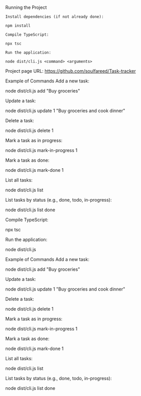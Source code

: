 Running the Project

    Install dependencies (if not already done):

    npm install

    Compile TypeScript:

    npx tsc

    Run the application:

    node dist/cli.js <command> <arguments>

Project page URL: https://github.com/soulfareed/Task-tracker

Example of Commands
Add a new task:

node dist/cli.js add "Buy groceries"

Update a task:

node dist/cli.js update 1 "Buy groceries and cook dinner"

Delete a task:

node dist/cli.js delete 1

Mark a task as in progress:

node dist/cli.js mark-in-progress 1

Mark a task as done:

node dist/cli.js mark-done 1

List all tasks:

node dist/cli.js list

List tasks by status (e.g., done, todo, in-progress):

node dist/cli.js list done

Compile TypeScript:

npx tsc

Run the application:

node dist/cli.js <command> <arguments>

Example of Commands
Add a new task:

node dist/cli.js add "Buy groceries"

Update a task:

node dist/cli.js update 1 "Buy groceries and cook dinner"

Delete a task:

node dist/cli.js delete 1

Mark a task as in progress:

node dist/cli.js mark-in-progress 1

Mark a task as done:

node dist/cli.js mark-done 1

List all tasks:

node dist/cli.js list

List tasks by status (e.g., done, todo, in-progress):

node dist/cli.js list done
